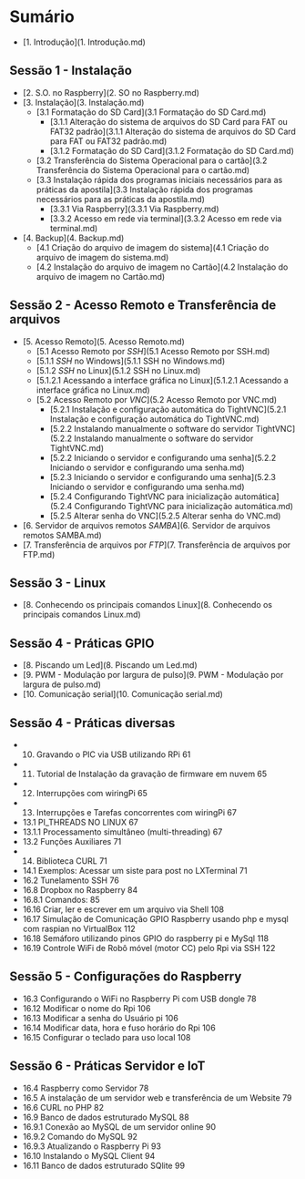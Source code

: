 # Sumário

 * [1. Introdução](1. Introdução.md)

## Sessão 1 - Instalação

 * [2. S.O. no Raspberry](2. SO no Raspberry.md)
 * [3. Instalação](3. Instalação.md)
   * [3.1 Formatação do SD Card](3.1 Formatação do SD Card.md)
     * [3.1.1 Alteração do sistema de arquivos do SD Card para FAT ou FAT32 padrão](3.1.1 Alteração do sistema de arquivos do SD Card para FAT ou FAT32 padrão.md)
     * [3.1.2 Formatação do SD Card](3.1.2 Formatação do SD Card.md)
   * [3.2 Transferência do Sistema Operacional para o cartão](3.2 Transferência do Sistema Operacional para o cartão.md)
   * [3.3 Instalação rápida dos programas iniciais necessários para as práticas da apostila](3.3 Instalação rápida dos programas necessários para as práticas da apostila.md)
     * [3.3.1 Via Raspberry](3.3.1 Via Raspberry.md)
     * [3.3.2 Acesso em rede via terminal](3.3.2 Acesso em rede via terminal.md)
 * [4. Backup](4. Backup.md)
   * [4.1 Criação do arquivo de imagem do sistema](4.1 Criação do arquivo de imagem do sistema.md)
   * [4.2 Instalação do arquivo de imagem no Cartão](4.2 Instalação do arquivo de imagem no Cartão.md)

## Sessão 2 - Acesso Remoto e Transferência de arquivos

 * [5. Acesso Remoto](5. Acesso Remoto.md)
   * [5.1 Acesso Remoto por _SSH_](5.1 Acesso Remoto por SSH.md)
   * [5.1.1 _SSH_ no Windows](5.1.1 SSH no Windows.md)
   * [5.1.2 _SSH_ no Linux](5.1.2 SSH no Linux.md)
   * [5.1.2.1 Acessando a interface gráfica no Linux](5.1.2.1 Acessando a interface gráfica no Linux.md)
   * [5.2 Acesso Remoto por _VNC_](5.2 Acesso Remoto por VNC.md)
     * [5.2.1 Instalação e configuração automática do TightVNC](5.2.1 Instalação e configuração automática do TightVNC.md)
     * [5.2.2 Instalando manualmente o software do servidor TightVNC](5.2.2 Instalando manualmente o software do servidor TightVNC.md)
     * [5.2.2 Iniciando o servidor e configurando uma senha](5.2.2 Iniciando o servidor e configurando uma senha.md)
     * [5.2.3 Iniciando o servidor e configurando uma senha](5.2.3 Iniciando o servidor e configurando uma senha.md)
     * [5.2.4 Configurando TightVNC para inicialização automática](5.2.4 Configurando TightVNC para inicialização automática.md)
     * [5.2.5 Alterar senha do VNC](5.2.5 Alterar senha do VNC.md)
 * [6. Servidor de arquivos remotos _SAMBA_](6. Servidor de arquivos remotos SAMBA.md)
 * [7. Transferência de arquivos por _FTP_](7. Transferência de arquivos por FTP.md)

## Sessão 3 - Linux

 * [8. Conhecendo os principais comandos Linux](8. Conhecendo os principais comandos Linux.md)

## Sessão 4 - Práticas GPIO

 * [8. Piscando um Led](8. Piscando um Led.md)
 * [9. PWM - Modulação por largura de pulso](9. PWM - Modulação por largura de pulso.md)
 * [10. Comunicação serial](10. Comunicação serial.md)

## Sessão 4 - Práticas diversas

 * 10.	Gravando o PIC via USB utilizando RPi	61
 * 11.	Tutorial de Instalação da gravação de firmware em nuvem	65
 * 12.	Interrupções com wiringPi	65
 * 13.	Interrupções e Tarefas concorrentes com wiringPi	67
 * 13.1	PI_THREADS NO LINUX	67
 * 13.1.1	Processamento simultâneo (multi-threading)	67
 * 13.2	Funções Auxiliares	71
 * 14.	Biblioteca CURL	71
 * 14.1	Exemplos: Acessar um siste para post no LXTerminal	71
 * 16.2	Tunelamento SSH	76
 * 16.8	Dropbox no Raspberry	84
 * 16.8.1	Comandos:	85
 * 16.16	Criar, ler e escrever em um arquivo via Shell	108
 * 16.17	Simulação de Comunicação GPIO Raspberry usando php e mysql com raspian no VirtualBox	112
 * 16.18	Semáforo utilizando pinos GPIO do raspberry pi e MySql	118
 * 16.19	Controle WiFi de Robô móvel (motor CC) pelo Rpi via SSH	122

## Sessão 5 - Configurações do Raspberry

 * 16.3	Configurando o WiFi no Raspberry Pi com USB dongle	78
 * 16.12	Modificar o nome do Rpi	106
 * 16.13	Modificar a senha do Usuário pi	106
 * 16.14	Modificar data, hora e fuso horário do Rpi	106
 * 16.15	Configurar o teclado para uso local	108

## Sessão 6 - Práticas Servidor e IoT

 * 16.4	Raspberry como Servidor	78
 * 16.5	A instalação de um servidor web e transferência de um Website	79
 * 16.6	CURL no PHP	82
 * 16.9	Banco de dados estruturado MySQL	88
 * 16.9.1	Conexão ao MySQL de um servidor online	90
 * 16.9.2	Comando do MySQL	92
 * 16.9.3	Atualizando o Raspberry Pi	93
 * 16.10	Instalando o MySQL Client	94
 * 16.11	Banco de dados estruturado SQlite	99
